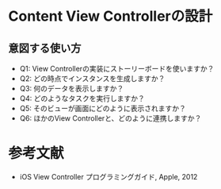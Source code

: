 # Content View Controllerの設計

## 意図する使い方

* Q1: View Controllerの実装にストーリーボードを使いますか？
* Q2: どの時点でインスタンスを生成しますか？
* Q3: 何のデータを表示しますか？
* Q4: どのようなタスクを実行しますか？
* Q5: そのビューが画面にどのように表示されますか？
* Q6: ほかのView Controllerと、どのように連携しますか？

# 参考文献
* iOS View Controller プログラミングガイド, Apple, 2012
